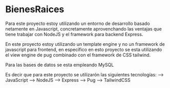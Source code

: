 ﻿# BienesRaices

Para este proyecto estoy utilizando un entorno de desarrollo basado netamente en Javascript, concretamente aprovenchando las ventajas que tiene trabajar con NodeJS y el framework para backend Express. 

En este proyecto estoy utilizando un template engine y no un framework de javascript para frontend, en específico en esto proyecto se esta utilizando el view engine de pug combinado con el framework de CSS tailwind.

Para las bases de datos se esta empleando MySQL

Es decir que para este proyecto se utilizarón las siguientes tecnologías:
--> JavaScript
--> NodeJS
--> Express
--> Pug
--> TailwindCSS

